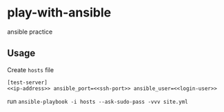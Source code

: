# play-with-ansible
ansible practice

## Usage
Create `hosts` file
```
[test-server]
<<ip-address>> ansible_port=<<ssh-port>> ansible_user=<<login-user>>
```

run `ansible-playbook -i hosts --ask-sudo-pass -vvv site.yml`
